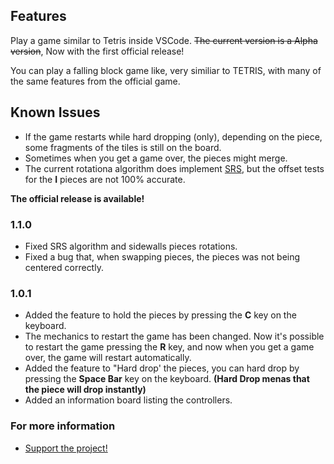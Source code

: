 ## Features
Play a game similar to Tetris inside VSCode.
~~The current version is a Alpha version~~, Now with the first official release!

You can play a falling block game like, very similiar to TETRIS, with many of the same features from the official game.

## Known Issues
* If the game restarts while hard dropping (only), depending on the piece, some fragments of the tiles is still on the board.
* Sometimes when you get a game over, the pieces might merge.
* The current rotationa algorithm does implement [SRS](https://tetris.wiki/Super_Rotation_System), but the offset tests for the **I** pieces are not 100% accurate.

**The official release is available!**
### 1.1.0
- Fixed SRS algorithm and sidewalls pieces rotations.
- Fixed a bug that, when swapping pieces, the pieces was not being centered correctly.
### 1.0.1
- Added the feature to hold the pieces by pressing the **C** key on the keyboard.
- The mechanics to restart the game has been changed. Now it's possible to restart the game pressing the **R** key, and now when you get a game over, the game will restart automatically.
- Added the feature to "Hard drop' the pieces, you can hard drop by pressing the **Space Bar** key on the keyboard. 
**(Hard Drop menas that the piece will drop instantly)**
- Added an information board listing the controllers.


### For more information
* [Support the project!](https://github.com/BrunoAlmeidaKotesky/vscode-tetriminos)